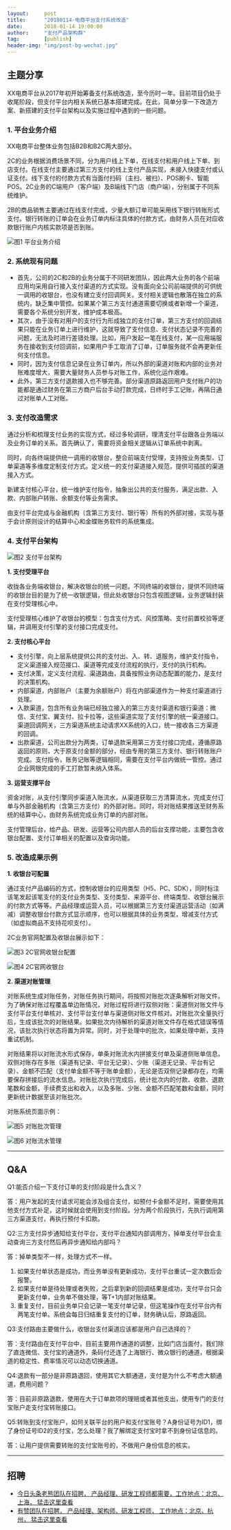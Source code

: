 ```yaml
---                           
layout:     post                                                
title:      "20180114-电商平台支付系统改造"                                                                               
date:       2018-01-14 19:00:00                                                                               
author:     "支付产品架构群"                                          
tag:		[publish]                                    
header-img: "img/post-bg-wechat.jpg"                                         
---
```


## 主题分享

XX电商平台从2017年初开始筹备支付系统改造，至今历时一年。目前项目仍处于收尾阶段，但支付平台内相关系统已基本搭建完成。在此，简单分享一下改造方案、新搭建的支付平台架构以及实施过程中遇到的一些问题。

### 1. 平台业务介绍

XX电商平台整体业务包括B2B和B2C两大部分。

2C的业务根据消费场景不同，分为用户线上下单，在线支付和用户线上下单、到店支付。在线支付主要通过第三方支付的线上支付产品实现，未接入快捷支付或认证支付。线下支付的付款方式有当面付扫码（主扫、被扫）、POS刷卡、智能POS。2C业务的C端用户（客户端）及B端线下门店（商户端），分别属于不同系统维护。

2B的商品销售主要通过在线支付完成，少量大额订单可能采用线下银行转账形式支付。银行转账的订单会在业务订单内标注具体的付款方式，由财务人员在对应收款银行账户内核实款项是否到账。

![图1 平台业务介绍](http://static.cocolian.org/img/20180114/1.jpg)


### 2. 系统现有问题

- 首先，公司的2C和2B的业务分属于不同研发团队，因此两大业务的各个前端应用均采用自行接入支付渠道的方式实现。没有面向全公司前端提供的可供统一调用的收银台，也没有建立支付回调网关。支付相关逻辑也散落在独立的系统内，缺乏集中管控。如果某个第三方支付通道需要切换或者新增一个渠道，需要各个系统分别开发，维护成本极高。  
- 其次，由于没有对用户的支付行为形成独立的支付订单，第三方支付的回调结果只能在业务订单上进行维护，这就导致了支付信息、支付状态记录不完善的问题，无法及时进行差错处理。比如，用户发起一笔在线支付，某一应用端服务在接收到支付回调前，如果用户手工取消了订单，订单服务就不会再更新任何支付信息。  
- 同时，因为支付信息记录在业务订单内，所以外部的渠道对账和内部的业务对账难度增大，需要大量财务人员参与对账工作，系统化运作艰难。  
- 此外，第三方支付退款接入也不够完善。部分渠道原路返回用户支付账户的功能都是通过财务在第三方商户后台手动打款完成，日终时手工记账，再隔日通过对账单人工对账。  

### 3. 支付改造需求

通过分析和梳理支付业务的实现方式，经过多轮调研，理清支付平台跟各业务端以及业务订单的关系。首先确认了，需要将资金相关逻辑从订单系统中剥离。

同时，向各终端提供统一调用的收银台，整合前端支付受理，支持按业务类型、订单渠道等多维度定制支付方式。定义统一的支付渠道接入规范，提供可插拔的渠道接入方式。

新建支付核心平台，统一维护支付指令，抽象出公共的支付服务，满足出款、入款、内部账户转账、余额支付等业务需求。

由支付平台完成与金融机构（含第三方支付、银行等）所有的外部对接，实现与基于会计原则设计的结算中心和金蝶账务软件的系统集成。

### 4. 支付平台架构

![图2 支付平台架构](http://static.cocolian.org/img/20180114/2.jpg)


**1. 支付受理平台**

收拢各业务端收银台，解决收银台的统一问题。不同终端的收银台，提供不同终端的收银台目的是为了统一收银逻辑，但此处收银台只包含视图逻辑，业务逻辑封装在支付受理核心中。

支付受理核心维护了收银台的模型：包含支付方式、风控策略、支付前置校验等逻辑，并调用支付引擎的支付接口完成支付。

**2. 支付核心平台**

- 支付引擎，向上层系统提供公共的支付出、入、转、退服务，维护支付指令，定义渠道接入规范接口、渠道等完成支付流程的执行，支付的执行机构。  
- 支付决策，定义支付流程、渠道路由，具备按照业务动态配置的能力，是支付的决策机构。  
- 内部渠道，内部账户（主要为余额账户）将在内部渠道作为一种支付渠道进行处理。  
- 入款渠道，包含所有业务端已经独立接入的第三方支付渠道和银行渠道：微信、支付宝、翼支付、拉卡拉等，这些渠道实现了支付引擎的统一渠道接口。渠道回调网关，三方渠道系统主动请求XX系统的入口，统一接收各三方渠道的回调。  
-  出款渠道，公司出款分为两类，订单退款采用第三方支付接口完成，遵循原路返回的原则，大于原支付金额的部分，经由专用的第三方支付、银行转账账户完成。支付指令，账务记账等逻辑相同，需要在支付平台内做统一管控。通过企业网银完成的手工打款暂未纳入体系。  

**3. 运营支撑平台**

资金对账，从支付引擎同步渠道入账流水，从渠道获取三方清算流水，完成支付订单与外部金融机构（含第三方支付）的外部对账。同时，将对账结果推送至财务系统的结算中心，由财务系统完成业务订单的内部对账。

支付管理后台，给产品、研发、运营等公司内部人员的后台支撑功能，主要包含收银台配置、支付订单相关的配置以及查询功能。

### 5. 改造成果示例

**1. 收银台可配置**

通过支付产品编码的方式，控制收银台的应用类型（H5、PC、SDK），同时标注该笔发起该笔支付的支付业务类型、支付类型、来源平台、终端类型、收银台展示的付款方式等等。产品经理或运营人员，可以根据第三方支付渠道运营活动（如满减）调整收银台付款方式显示顺序，也可以根据具体的业务类型，增减支付方式（如虚拟商品不支持花呗支付）。

2C业务官网配置及收银台展示如下：

![图3 2C官网收银台配置](http://static.cocolian.org/img/20180114//3.png)

![图4 2C官网收银台](http://static.cocolian.org/img/20180114/4.png)

**2. 渠道对账管理**

对账系统生成对账任务，对账任务执行期间，将按照对账批次逐条解析对账文件。为了确保对账过程覆盖单边账情况，对账过程将进行双侧对账：渠道侧对账文件与支付平台支付单核对、支付平台支付单与渠道侧对账文件核对。对账批次全量执行后，生成该批次的对账结果。如果批次内待解析的渠道对账文件存在格式错误等情况，该批次执行状态将置为异常。同时，对于处理中的批次，如果处理中断，支持重试机制。

对账结果将以对账流水形式保存，单条对账流水内拼接支付单及渠道侧账单信息。双侧对账存在多账（渠道有记录、平台无记录）、少账（渠道无记录、平台有记录）、金额不匹配（支付单金额不等于账单金额），无论是否双侧记录都存在，均需要保存拼接后的流水信息。对账批次执行完成后，统计批次内的付款、收款、退款笔数和金额，手续费支出和收入，以及多账、少账、金额不匹配笔数和金额，同时更新统计数据至该对账批次。

对账系统页面示例：

![图5 对账批次管理](http://static.cocolian.org/img/20180114/5.png)

![图6 对账流水管理](http://static.cocolian.org/img/20180114/6.png)



--- 

## Q&A

Q1:能否介绍一下支付订单的支付阶段是什么含义？

答：用户发起的支付请求可能会涉及组合支付，如预付卡金额不足时，需要使用其他支付方式补足，这时候就会使用到支付阶段。分为两个阶段执行，先执行调用第三方渠道支付，再执行预付卡扣款。

Q2:三方支付异步通知给支付平台，支付平台通知内部调用方，掉单支付平台会主动查询三方支付然后再异步通知给内部吗？

答：掉单类型不一样，处理方式不一样。  
1. 如果支付单状态是成功，而业务单没有更新成功，支付平台重试一定次数后会报警。    
2. 如果支付单是待处理或者失败，之后拿到新的回调结果是成功，支付平台只会更新支付单，业务单不做处理，等T+1内部对账结果。  
3. 重复支付，目前业务单只会记录一笔支付单记录，但这笔操作在支付平台内有两笔支付单。系统会每日归结重复支付的订单，财务确认后，原路返回。  

Q3:支付路由主要做什么，收银台支付渠道应该都是用户自己选择的？

答：支付路由在支付平台中，目前主要用作通道的调整，比如门店当面付，我们除了直连微信、支付宝的通道外，条码付还连了上海银行、微众银行的通道，根据渠道的稳定性、费率情况可以动态切换通道。

Q4:退款有一部分是非原路退回，使用其它大额通道，支付是为什么不考虑大额通道，费用问题？

答：目前非原路退款，使用在大于订单款项的理赔或者其他支出，使用专门的支付宝账户走支付宝转账接口。

Q5:转账到支付宝账户，如何关联平台的用户和支付宝账号？A身份证号为ID1，绑了身份证号ID2的支付宝，怎么处理？我了解绑定支付宝时拿不到身份证信息的。

答：让用户提供需要转账的支付宝账号的，不做用户身份信息的核实。

---

## 招聘

- [今日头条老熊团队在招聘， 产品经理、研发工程师都需要，工作地点：北京、上海， 猛击这里查看 ](http://doc.cocolian.org/job/2018/01/16/toutiao/)  
- [有赞团队在招聘， 产品经理、架构师、研发工程师， 工作地点：北京、杭州， 猛击这里查看](http://doc.cocolian.org/job/2018/01/17/youzan/)   

